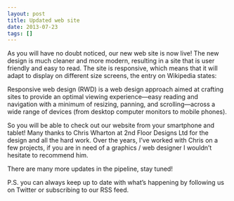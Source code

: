 ```yaml
---
layout: post
title: Updated web site
date: 2013-07-23
tags: []
---
```

As you will have no doubt noticed, our new web site is now live! The new design is much cleaner and more modern, resulting in a site that is user friendly and easy to read.
The site is responsive, which means that it will adapt to display on different size screens, the entry on Wikipedia states:

Responsive web design (RWD) is a web design approach aimed at crafting sites to provide an optimal viewing experience—easy reading and navigation with a minimum of resizing, panning, and scrolling—across a wide range of devices (from desktop computer monitors to mobile phones).

So you will be able to check out our website from your smartphone and tablet!
Many thanks to Chris Wharton at 2nd Floor Designs Ltd for the design and all the hard work. Over the years, I’ve worked with Chris on a few projects, if you are in need of a graphics / web designer I wouldn’t hesitate to recommend him.

There are many more updates in the pipeline, stay tuned!

P.S. you can always keep up to date with what’s happening by following us on Twitter or subscribing to our RSS feed.
